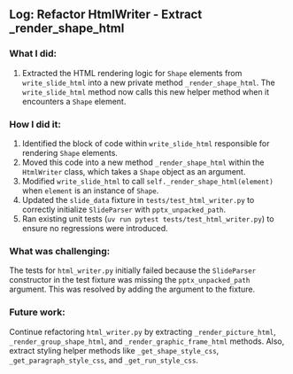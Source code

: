 ## Log: Refactor HtmlWriter - Extract _render_shape_html

### What I did:
1.  Extracted the HTML rendering logic for `Shape` elements from `write_slide_html` into a new private method `_render_shape_html`. The `write_slide_html` method now calls this new helper method when it encounters a `Shape` element.

### How I did it:
1.  Identified the block of code within `write_slide_html` responsible for rendering `Shape` elements.
2.  Moved this code into a new method `_render_shape_html` within the `HtmlWriter` class, which takes a `Shape` object as an argument.
3.  Modified `write_slide_html` to call `self._render_shape_html(element)` when `element` is an instance of `Shape`.
4.  Updated the `slide_data` fixture in `tests/test_html_writer.py` to correctly initialize `SlideParser` with `pptx_unpacked_path`.
5.  Ran existing unit tests (`uv run pytest tests/test_html_writer.py`) to ensure no regressions were introduced.

### What was challenging:
The tests for `html_writer.py` initially failed because the `SlideParser` constructor in the test fixture was missing the `pptx_unpacked_path` argument. This was resolved by adding the argument to the fixture.

### Future work:
Continue refactoring `html_writer.py` by extracting `_render_picture_html`, `_render_group_shape_html`, and `_render_graphic_frame_html` methods. Also, extract styling helper methods like `_get_shape_style_css`, `_get_paragraph_style_css`, and `_get_run_style_css`.